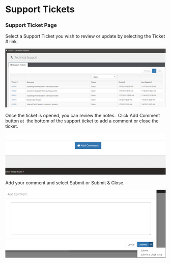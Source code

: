 # Support Tickets

<PageHeader />

### Support Ticket Page

Select a Support Ticket you wish to review or update by selecting the Ticket # link.

![customer-portal: 1565999905839-1565999905839](./1565999905839-1565999905839.png)



Once the ticket is opened, you can review the notes.  Click Add Comment button at  the bottom of the support ticket to add a comment or close the ticket.

![customer-portal: 1565999905749-1565999905749](./1565999905749-1565999905749.png)



Add your comment and select Submit or Submit & Close.

![customer-portal: 1565999905483-1565999905482](./1565999905483-1565999905482.png)

